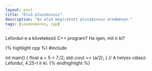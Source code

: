 ```yaml
---
layout: post
title: "Első pluszminusz"
description: "Az első megíratott pluszminusz eredménye."
tags: [szamonkeres, cpp]
---
```

Lefordul-e a követekező C++ program?
Ha igen, mit ír ki?

{% highlight cpp %}
#include <iostream>

int main() {
	float a = 5 + 7./2;
	std::cout << (a/2);
}
// A helyes válasz: Lefordul, 4.25-t ír ki.
{% endhighlight %}
